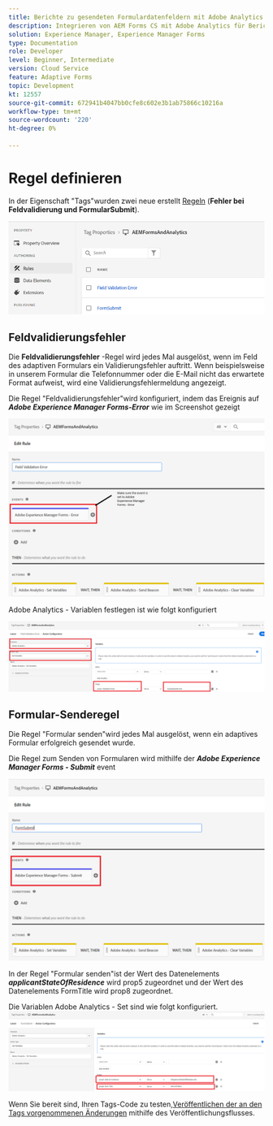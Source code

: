 ```yaml
---
title: Berichte zu gesendeten Formulardatenfeldern mit Adobe Analytics
description: Integrieren von AEM Forms CS mit Adobe Analytics für Berichte zu Formulardatenfeldern
solution: Experience Manager, Experience Manager Forms
type: Documentation
role: Developer
level: Beginner, Intermediate
version: Cloud Service
feature: Adaptive Forms
topic: Development
kt: 12557
source-git-commit: 672941b4047bb0cfe8c602e3b1ab75866c10216a
workflow-type: tm+mt
source-wordcount: '220'
ht-degree: 0%

---
```


# Regel definieren

In der Eigenschaft &quot;Tags&quot;wurden zwei neue erstellt [Regeln](https://experienceleague.adobe.com/docs/platform-learn/implement-in-websites/configure-tags/add-data-elements-rules.html) (**Fehler bei Feldvalidierung und FormularSubmit**).

![adaptives Formular](assets/rules.png)


## Feldvalidierungsfehler

Die **Feldvalidierungsfehler** -Regel wird jedes Mal ausgelöst, wenn im Feld des adaptiven Formulars ein Validierungsfehler auftritt. Wenn beispielsweise in unserem Formular die Telefonnummer oder die E-Mail nicht das erwartete Format aufweist, wird eine Validierungsfehlermeldung angezeigt.

Die Regel &quot;Feldvalidierungsfehler&quot;wird konfiguriert, indem das Ereignis auf _**Adobe Experience Manager Forms-Error**_ wie im Screenshot gezeigt



![applicant-state-Residence](assets/field_validation_error_rule.png)

Adobe Analytics - Variablen festlegen ist wie folgt konfiguriert

![Aktion festlegen](assets/field_validation_action_rule.png)

## Formular-Senderegel

Die Regel &quot;Formular senden&quot;wird jedes Mal ausgelöst, wenn ein adaptives Formular erfolgreich gesendet wurde.

Die Regel zum Senden von Formularen wird mithilfe der _**Adobe Experience Manager Forms - Submit**_ event

![form-submit-rule](assets/form-submit-rule.png)

In der Regel &quot;Formular senden&quot;ist der Wert des Datenelements _**applicantStateOfResidence**_ wird prop5 zugeordnet und der Wert des Datenelements FormTitle wird prop8 zugeordnet.

Die Variablen Adobe Analytics - Set sind wie folgt konfiguriert.
![form-submit-rule-set-variables](assets/form-submit-set-variable.png)

Wenn Sie bereit sind, Ihren Tags-Code zu testen,[Veröffentlichen der an den Tags vorgenommenen Änderungen](https://experienceleague.adobe.com/docs/experience-platform/tags/publish/publishing-flow.html) mithilfe des Veröffentlichungsflusses.
